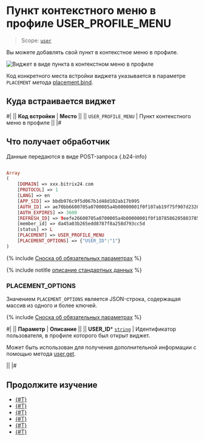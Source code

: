 # Пункт контекстного меню в профиле USER_PROFILE_MENU

> Scope: [`user`](../../scopes/permissions.md)

Вы можете добавлять свой пункт в контекстное меню в профиле.

![Виджет в виде пункта в контекстном меню в профиле](./_images/USER_PROFILE_MENU.png "Виджет в виде пункта в контекстном меню в профиле")

Код конкретного места встройки виджета указывается в параметре `PLACEMENT` метода [placement.bind](../placement-bind.md).

## Куда встраивается виджет

#|
|| **Код встройки** | **Место** ||
|| `USER_PROFILE_MENU` | Пункт контекстного меню в профиле ||
|#

## Что получает обработчик

Данные передаются в виде POST-запроса {.b24-info}

```php

Array
(
    [DOMAIN] => xxx.bitrix24.com
    [PROTOCOL] => 1
    [LANG] => en
    [APP_SID] => bbdb976c9f5d067b1d48d102ab17b995
    [AUTH_ID] => ae70bb6600705a0700005a4b00000001f0f107ab19f75f907d2320df1129aa61f63efc
    [AUTH_EXPIRES] => 3600
    [REFRESH_ID] => 9eefe26600705a0700005a4b00000001f0f1078586205803785eca5262f6ff48e025ee
    [member_id] => da45a03b265edd8787f8a258d793cc5d
    [status] => L
    [PLACEMENT] => USER_PROFILE_MENU
    [PLACEMENT_OPTIONS] => {"USER_ID":"1"}
)

```

{% include [Сноска об обязательных параметрах](../../../_includes/required.md) %}

{% include notitle [описание стандартных данных](../_includes/widget_data.md) %}

### PLACEMENT_OPTIONS

Значением `PLACEMENT_OPTIONS` является JSON-строка, содержащая массив из одного и более ключей.

{% include [Сноска об обязательных параметрах](../../../_includes/required.md) %}

#|
|| **Параметр** | **Описание** ||
|| **USER_ID***
[`string`](../../data-types.md) | Идентификатор пользователя, в профиле которого был открыт виджет.

Может быть использован для получения дополнительной информации с помощью метода [user.get](../../user/user-get.md).

||
|#

## Продолжите изучение

- [{#T}](../placement-bind.md)
- [{#T}](../ui-interaction/index.md)
- [{#T}](../ui-interaction/crm-card.md)
- [{#T}](../../../settings/interactivity/index.md)
- [{#T}](../open-application.md)
- [{#T}](../open-path.md)
